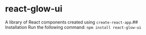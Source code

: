# react-glow-ui

A library of React components created using `create-react-app`.## Installation
Run the following command:
`npm install react-glow-ui`
